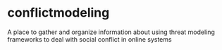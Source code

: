 # conflictmodeling
A place to gather and organize information about using threat modeling frameworks to deal with social conflict in online systems
